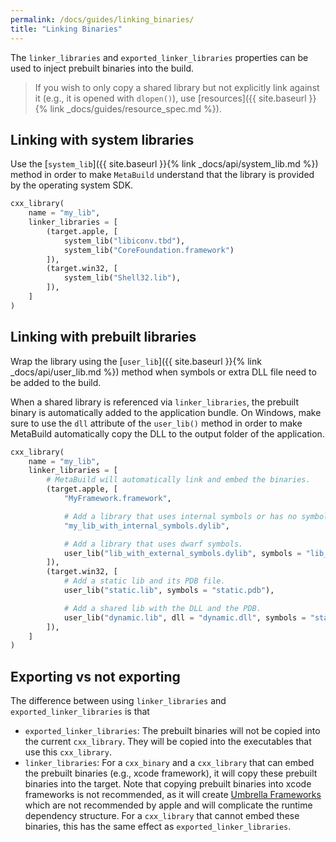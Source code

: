 ```yaml
---
permalink: /docs/guides/linking_binaries/
title: "Linking Binaries"
---
```


The `linker_libraries` and `exported_linker_libraries` properties can be used to inject prebuilt binaries into the build.

> If you wish to only copy a shared library but not explicitly link against it (e.g., it is opened with `dlopen()`), use [resources]({{ site.baseurl }}{% link _docs/guides/resource_spec.md %}).

## Linking with system libraries

Use the [`system_lib`]({{ site.baseurl }}{% link _docs/api/system_lib.md %}) method in order to make `MetaBuild` understand that the library is provided by the operating system SDK.

```python
cxx_library(
    name = "my_lib",
    linker_libraries = [
        (target.apple, [
            system_lib("libiconv.tbd"),
            system_lib("CoreFoundation.framework")
        ]),
        (target.win32, [
            system_lib("Shell32.lib"),
        ]),
    ]
)
```

## Linking with prebuilt libraries

Wrap the library using the [`user_lib`]({{ site.baseurl }}{% link _docs/api/user_lib.md %}) method when symbols or extra DLL file need to be added to the build.

When a shared library is referenced via `linker_libraries`, the prebuilt binary is automatically added to the application bundle. On Windows, make sure to use the `dll` attribute of the `user_lib()` method in order to make MetaBuild automatically copy the DLL to the output folder of the application.

```python
cxx_library(
    name = "my_lib",
    linker_libraries = [
        # MetaBuild will automatically link and embed the binaries.
        (target.apple, [
            "MyFramework.framework",

            # Add a library that uses internal symbols or has no symbols at all.
            "my_lib_with_internal_symbols.dylib",

            # Add a library that uses dwarf symbols.
            user_lib("lib_with_external_symbols.dylib", symbols = "lib_with_external_symbols.dSYM"),
        ]),
        (target.win32, [
            # Add a static lib and its PDB file.
            user_lib("static.lib", symbols = "static.pdb"),

            # Add a shared lib with the DLL and the PDB.
            user_lib("dynamic.lib", dll = "dynamic.dll", symbols = "static.pdb" ),
        ]),
    ]
)
```

## Exporting vs not exporting

The difference between using `linker_libraries` and `exported_linker_libraries` is that

- `exported_linker_libraries`: The prebuilt binaries will not be copied into the current `cxx_library`. They will be copied into the executables that use this `cxx_library`.
- `linker_libraries`: For a `cxx_binary` and a `cxx_library` that can embed the prebuilt binaries (e.g., xcode framework), it will copy these prebuilt binaries into the target. Note that copying prebuilt binaries into xcode frameworks is not recommended, as it will create [Umbrella Frameworks](https://developer.apple.com/library/mac/documentation/MacOSX/Conceptual/BPFrameworks/Concepts/FrameworkAnatomy.html#//apple_ref/doc/uid/20002253-97623-BAJJHAJC) which are not recommended by apple and will complicate the runtime dependency structure. For a `cxx_library` that cannot embed these binaries, this has the same effect as `exported_linker_libraries`.
